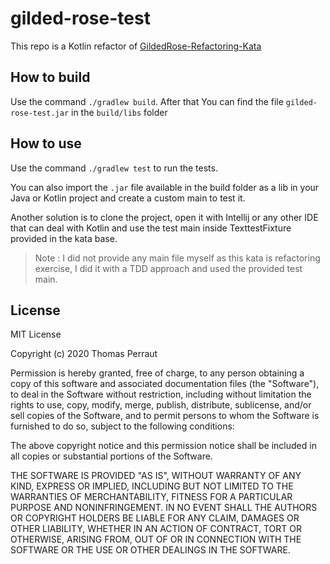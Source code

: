 # gilded-rose-test
This repo is a Kotlin refactor of [GildedRose-Refactoring-Kata](https://github.com/emilybache/GildedRose-Refactoring-Kata)

## How to build

Use the command `./gradlew build`. After that You can find the file `gilded-rose-test.jar` in the `build/libs` folder

## How to use

Use the command `./gradlew test` to run the tests.

You can also import the `.jar` file available in the build folder as a lib in your Java or Kotlin project and create a
custom main to test it.

Another solution is to clone the project, open it with Intellij or any other IDE that can deal with Kotlin and use the
test main inside TexttestFixture provided in the kata base.

> Note : I did not provide any main file myself as this kata is refactoring exercise, I did it with a TDD approach and
> used the provided test main.

## License

MIT License

Copyright (c) 2020 Thomas Perraut

Permission is hereby granted, free of charge, to any person obtaining a copy
of this software and associated documentation files (the "Software"), to deal
in the Software without restriction, including without limitation the rights
to use, copy, modify, merge, publish, distribute, sublicense, and/or sell
copies of the Software, and to permit persons to whom the Software is
furnished to do so, subject to the following conditions:

The above copyright notice and this permission notice shall be included in all
copies or substantial portions of the Software.

THE SOFTWARE IS PROVIDED "AS IS", WITHOUT WARRANTY OF ANY KIND, EXPRESS OR
IMPLIED, INCLUDING BUT NOT LIMITED TO THE WARRANTIES OF MERCHANTABILITY,
FITNESS FOR A PARTICULAR PURPOSE AND NONINFRINGEMENT. IN NO EVENT SHALL THE
AUTHORS OR COPYRIGHT HOLDERS BE LIABLE FOR ANY CLAIM, DAMAGES OR OTHER
LIABILITY, WHETHER IN AN ACTION OF CONTRACT, TORT OR OTHERWISE, ARISING FROM,
OUT OF OR IN CONNECTION WITH THE SOFTWARE OR THE USE OR OTHER DEALINGS IN THE
SOFTWARE.